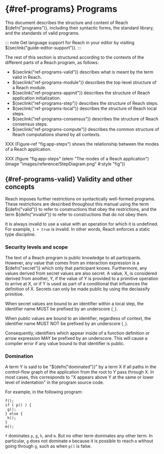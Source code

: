 



# {#ref-programs} Programs

This document describes the structure and content of Reach ${defn("programs")}, including
their syntactic forms,
the standard library,
and the standards of valid programs.

::: note
Get language support for Reach in your editor by visiting ${seclink("guide-editor-support")}.
:::

The rest of this section is structured according to the contexts of the different parts of a Reach program, as follows:

+ ${seclink("ref-programs-valid")} describes what is meant by the term valid in Reach.
+ ${seclink("ref-programs-module")} describes the top-level structure of a Reach module.
+ ${seclink("ref-programs-appinit")} describes the structure of Reach application initialization.
+ ${seclink("ref-programs-step")} describes the structure of Reach steps.
+ ${seclink("ref-programs-local")} describes the structure of Reach local steps.
+ ${seclink("ref-programs-consensus")} describes the structure of Reach consensus steps.
+ ${seclink("ref-programs-compute")} describes the common structure of Reach computations shared by all contexts.


XXX (Figure-ref "fig:app-steps") shows the relationship between the modes of a Reach application.

XXX (figure
 "fig:app-steps"
 (elem "The modes of a Reach application")
 (image "images/reference/StepDiagram.png" #:style "fig"))

## {#ref-programs-valid} Validity and other concepts

Reach imposes further restrictions on syntactically well-formed programs.
These restrictions are described throughout this manual using the term ${defn("valid")} to refer to constructions that obey the restrictions,
and the term ${defn("invalid")} to refer to constructions that do not obey them.

It is always invalid to use a value with an operation for which it is undefined.
For example, `1 + true` is invalid.
In other words, Reach enforces a static type discipline.

### Security levels and scope

The text of a Reach program is public knowledge to all participants.
However, any value that comes from an interaction expression is a ${defn("secret")} which only that participant knows.
Furthermore, any values derived from secret values are also secret.
A value, X, is considered derived from another, Y, if the value of Y is provided to a primitive operation to arrive at X, or if Y is used as part of a conditional that influences the definition of X.
Secrets can only be made public by using the declassify primitive.

When secret values are bound to an identifier
within a local step,
the identifier name MUST be prefixed by an underscore (`_`).

When public values are bound to an identifier,
regardless of context,
the identifier name MUST NOT be prefixed by an underscore (`_`).

Consequently, identifiers which appear inside of a
function definition or arrow expression
MAY be prefixed by an underscore.
This will cause a compiler error if any value bound to that
identifier is public.

### Domination

A term Y is said to be "${defn("dominated")}" by a term X if all paths in the control-flow graph of the application from the root to Y pass through X.
In most cases, this corresponds to "X appears above Y at the same or lower level of indentation" in the program source code.

For example, in the following program:

```reach
f();
if ( p() ) {
 g();
} else {
 h();
}
m();
```


`f` dominates `p`, `g`, `h`, and `m`.
But no other term dominates any other term.
In particular, `g` does not dominate `m` because it is possible to reach `m` without going through `g`, such as when `p()` is false.







